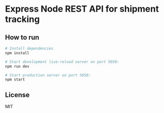 Express Node REST API for shipment tracking
==================================

How to run
---------------

```sh
# Install dependencies
npm install

# Start development live-reload server on port 5050:
npm run dev

# Start production server on port 5050:
npm start
```

License
-------

MIT
